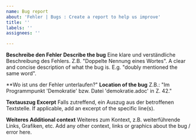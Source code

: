 ```yaml
---
name: Bug report
about: 'Fehler | Bugs : Create a report to help us improve'
title: ''
labels: ''
assignees: ''

---
```


**Beschreibe den Fehler**
**Describe the bug**
Eine klare und verständliche Beschreibung des Fehlers. Z.B. "Doppelte Nennung eines Wortes".
A clear and concise description of what the bug is. E.g. "doubly mentioned the same word".

**Wo ist uns der Fehler unterlaufen?"
**Location of the bug**
Z.B.: "Im Programmpunkt 'Demokratie' bzw. Datei 'demokratie.adoc' in Z. 42."

**Textauszug**
**Excerpt**
Falls zutreffend, ein Auszug aus der betroffenen Textstelle.
If applicable, add an excerpt of the specific line(s).

**Weiteres**
**Additional context**
Weiteres zum Kontext, z.B. weiterführende Links, Grafiken, etc.
Add any other context, links or graphics about the bug / error here.
